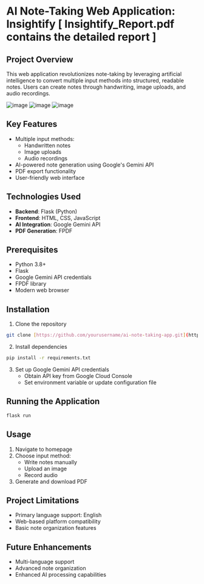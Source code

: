 # AI Note-Taking Web Application: Insightify [ Insightify_Report.pdf contains the detailed report ]

## Project Overview

This web application revolutionizes note-taking by leveraging artificial intelligence to convert multiple input methods into structured, readable notes. Users can create notes through handwriting, image uploads, and audio recordings.


![image](https://github.com/user-attachments/assets/986dd16f-9038-4f54-bc63-d4b5141c4650)
![image](https://github.com/user-attachments/assets/f57bd72e-b444-48d8-b056-118158fbd202)
![image](https://github.com/user-attachments/assets/50a477f3-17b8-4efe-b10a-7817b7c14393)


## Key Features

- Multiple input methods:
  - Handwritten notes
  - Image uploads
  - Audio recordings
- AI-powered note generation using Google's Gemini API
- PDF export functionality
- User-friendly web interface

## Technologies Used

- **Backend**: Flask (Python)
- **Frontend**: HTML, CSS, JavaScript
- **AI Integration**: Google Gemini API
- **PDF Generation**: FPDF

## Prerequisites

- Python 3.8+
- Flask
- Google Gemini API credentials
- FPDF library
- Modern web browser

## Installation

1. Clone the repository
```bash
git clone [https://github.com/yourusername/ai-note-taking-app.git](https://github.com/Nanusharma/Insightify.git)
```
2. Install dependencies
```bash
pip install -r requirements.txt
```

3. Set up Google Gemini API credentials
   - Obtain API key from Google Cloud Console
   - Set environment variable or update configuration file

## Running the Application

```bash
flask run
```

## Usage

1. Navigate to homepage
2. Choose input method:
   - Write notes manually
   - Upload an image
   - Record audio
3. Generate and download PDF

## Project Limitations

- Primary language support: English
- Web-based platform compatibility
- Basic note organization features

## Future Enhancements

- Multi-language support
- Advanced note organization
- Enhanced AI processing capabilities
